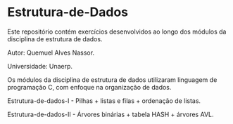 # Estrutura-de-Dados
Este repositório contém exercícios desenvolvidos ao longo dos módulos da disciplina de estrutura de dados.

Autor: Quemuel Alves Nassor.

Universidade: Unaerp.

Os módulos da disciplina de estrutura de dados utilizaram linguagem de programação C, com enfoque na organização de dados.

Estrutura-de-dados-I - Pilhas + listas e filas + ordenação de listas.

Estrutura-de-dados-II - Árvores binárias + tabela HASH + árvores AVL.
